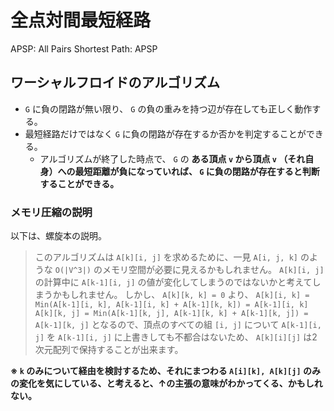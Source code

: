 # 全点対間最短経路

APSP: All Pairs Shortest Path: APSP

## ワーシャルフロイドのアルゴリズム

- `G` に負の閉路が無い限り、 `G` の負の重みを持つ辺が存在しても正しく動作する。
- 最短経路だけではなく `G` に負の閉路が存在するか否かを判定することができる。
  - アルゴリズムが終了した時点で、 `G` の **ある頂点 `v` から頂点 `v` （それ自身）への最短距離が負になっていれば、 `G` に負の閉路が存在すると判断することができる。**

### メモリ圧縮の説明

以下は、螺旋本の説明。

> このアルゴリズムは `A[k][i, j]` を求めるために、一見 `A[i, j, k]` のような `O(|V^3|)` のメモリ空間が必要に見えるかもしれません。
> `A[k][i, j]` の計算中に `A[k-1][i, j]` の値が変化してしまうのではないかと考えてしまうかもしれません。
> しかし、 `A[k][k, k] = 0` より、
> `A[k][i, k] = Min(A[k-1][i, k], A[k-1][i, k] + A[k-1][k, k]) = A[k-1][i, k]`
> `A[k][k, j] = Min(A[k-1][k, j], A[k-1][k, k] + A[k-1][k, j]) = A[k-1][k, j]`
> となるので、頂点のすべての組 `[i, j]` について `A[k-1][i, j]` を `A[k-1][i, j]` に上書きしても不都合はないため、
> `A[k][i][j]` は2次元配列で保持することが出来ます。

**※ `k` のみについて経由を検討するため、それにまつわる `A[i][k], A[k][j]` のみの変化を気にしている、と考えると、↑の主張の意味がわかってくる、かもしれない。**

